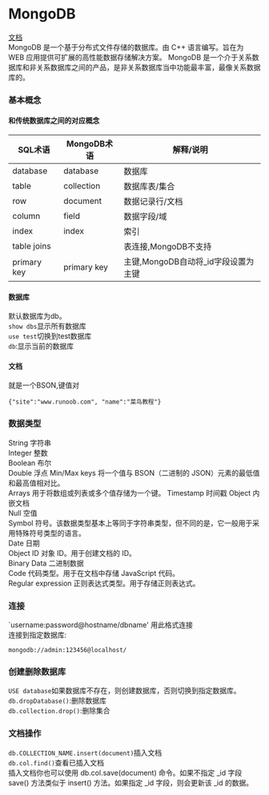 # MongoDB
[文档](http://www.runoob.com/mongodb/mongodb-intro.html)  
MongoDB 是一个基于分布式文件存储的数据库。由 C++ 语言编写。旨在为 WEB 应用提供可扩展的高性能数据存储解决方案。
MongoDB 是一个介于关系数据库和非关系数据库之间的产品，是非关系数据库当中功能最丰富，最像关系数据库的。  

### 基本概念
#### 和传统数据库之间的对应概念
|SQL术语|MongoDB术语|解释/说明|
|---|---|---|
|database|database|数据库|
|table|collection|数据库表/集合|
|row|document|数据记录行/文档|
|column|field|数据字段/域|
|index|index|索引|
|table joins||表连接,MongoDB不支持|
|primary key|primary key|主键,MongoDB自动将_id字段设置为主键|  

#### 数据库
默认数据库为db。  
`show dbs`显示所有数据库  
`use test`切换到test数据库  
`db`:显示当前的数据库  

#### 文档
就是一个BSON,键值对
```
{"site":"www.runoob.com", "name":"菜鸟教程"}
```
### 数据类型
String 字符串  
Integer 整数  
Boolean 布尔  
Double 浮点
Min/Max keys 将一个值与 BSON（二进制的 JSON）元素的最低值和最高值相对比。  
Arrays 用于将数组或列表或多个值存储为一个键。 
Timestamp 时间戳
Object 内嵌文档  
Null 空值  
Symbol 符号。该数据类型基本上等同于字符串类型，但不同的是，它一般用于采用特殊符号类型的语言。  
Date 日期  
Object ID 对象 ID。用于创建文档的 ID。   
Binary Data 二进制数据  
Code 代码类型。用于在文档中存储 JavaScript 代码。  
Regular expression 正则表达式类型。用于存储正则表达式。  

### 连接
`username:password@hostname/dbname' 用此格式连接  
连接到指定数据库:  
```
mongodb://admin:123456@localhost/
```
### 创建删除数据库
`USE database`如果数据库不存在，则创建数据库，否则切换到指定数据库。  
`db.dropDatabase()`:删除数据库  
`db.collection.drop()`:删除集合  

### 文档操作
`db.COLLECTION_NAME.insert(document)`插入文档  
`db.col.find()`查看已插入文档  
插入文档你也可以使用 db.col.save(document) 命令。如果不指定 _id 字段 save() 方法类似于 insert() 方法。如果指定 _id 字段，则会更新该 _id 的数据。  


